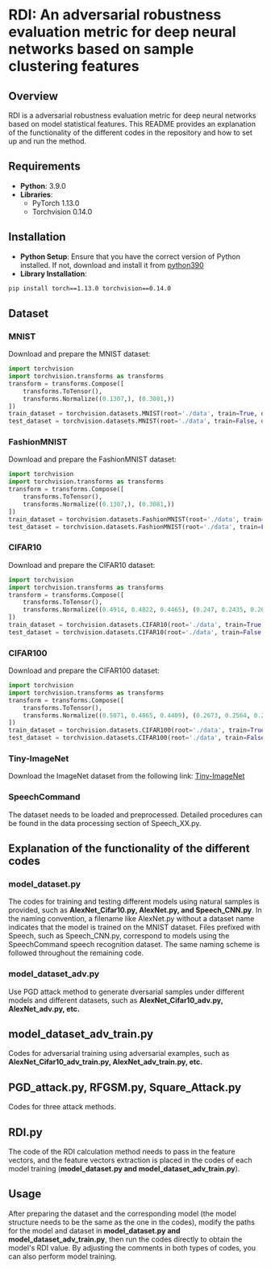 # RDI: An adversarial robustness evaluation metric for deep neural networks based on sample clustering features
## Overview
RDI is a adversarial robustness evaluation metric for deep neural networks based on model statistical features. This README provides an explanation of the functionality of the different codes in the repository and how to set up and run the method.
## Requirements
- **Python**: 3.9.0
- **Libraries**:
  - PyTorch 1.13.0
  - Torchvision 0.14.0
## Installation
- **Python Setup**: Ensure that you have the correct version of Python installed. If not, download and install it from [python390](https://www.python.org/downloads/release/python-390/)
- **Library Installation**: <br>
```bash
pip install torch==1.13.0 torchvision==0.14.0
```
## Dataset
### MNIST
Download and prepare the MNIST dataset:
```python
import torchvision
import torchvision.transforms as transforms
transform = transforms.Compose([
    transforms.ToTensor(),
    transforms.Normalize((0.1307,), (0.3081,))
])
train_dataset = torchvision.datasets.MNIST(root='./data', train=True, download=True, transform=transform)
test_dataset = torchvision.datasets.MNIST(root='./data', train=False, download=True, transform=transform)
```
### FashionMNIST
Download and prepare the FashionMNIST dataset:
```python
import torchvision
import torchvision.transforms as transforms
transform = transforms.Compose([
    transforms.ToTensor(),
    transforms.Normalize((0.1307,), (0.3081,))
])
train_dataset = torchvision.datasets.FashionMNIST(root='./data', train=True, download=True, transform=transform)
test_dataset = torchvision.datasets.FashionMNIST(root='./data', train=False, download=True, transform=transform)
```

### CIFAR10
Download and prepare the CIFAR10 dataset:
```python
import torchvision
import torchvision.transforms as transforms
transform = transforms.Compose([
    transforms.ToTensor(),
    transforms.Normalize((0.4914, 0.4822, 0.4465), (0.247, 0.2435, 0.2616))
])
train_dataset = torchvision.datasets.CIFAR10(root='./data', train=True, download=True, transform=transform)
test_dataset = torchvision.datasets.CIFAR10(root='./data', train=False, download=True, transform=transform)
```

### CIFAR100
Download and prepare the CIFAR100 dataset:
```python
import torchvision
import torchvision.transforms as transforms
transform = transforms.Compose([
    transforms.ToTensor(),
    transforms.Normalize((0.5071, 0.4865, 0.4409), (0.2673, 0.2564, 0.2762))
])
train_dataset = torchvision.datasets.CIFAR100(root='./data', train=True, download=True, transform=transform)
test_dataset = torchvision.datasets.CIFAR100(root='./data', train=False, download=True, transform=transform)
```
### Tiny-ImageNet
Download the ImageNet dataset from the following link: [Tiny-ImageNet](http://cs231n.stanford.edu/tiny-imagenet-200.zip)

### SpeechCommand
The dataset needs to be loaded and preprocessed. Detailed procedures can be found in the data processing section of Speech_XX.py.


## Explanation of the functionality of the different codes
### model_dataset.py
The codes for training and testing different models using natural samples is provided, such as **AlexNet_Cifar10.py, AlexNet.py, and Speech_CNN.py**. In the naming convention, a filename like AlexNet.py without a dataset name indicates that the model is trained on the MNIST dataset. Files prefixed with Speech, such as Speech_CNN.py, correspond to models using the SpeechCommand speech recognition dataset. The same naming scheme is followed throughout the remaining code.
### model_dataset_adv.py
Use PGD attack method to generate dversarial samples under different models and different datasets, such as **AlexNet_Cifar10_adv.py, AlexNet_adv.py, etc.**
## model_dataset_adv_train.py
Codes for adversarial training using adversarial examples, such as **AlexNet_Cifar10_adv_train.py, AlexNet_adv_train.py, etc.**
## PGD_attack.py, RFGSM.py, Square_Attack.py
Codes for three attack methods.
## RDI.py
The code of the RDI calculation method needs to pass in the feature vectors, and the feature vectors extraction is placed in the codes of each model training (**model_dataset.py and model_dataset_adv_train.py**).

## Usage
After preparing the dataset and the corresponding model (the model structure needs to be the same as the one in the codes), modify the paths for the model and dataset in **model_dataset.py and model_dataset_adv_train.py**, then run the codes directly to obtain the model's RDI value. By adjusting the comments in both types of codes, you can also perform model training.
